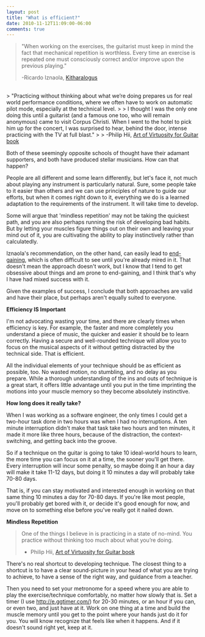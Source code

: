 ```yaml
---
layout: post
title: "What is efficient?"
date: 2010-11-12T11:09:00-06:00
comments: true
---
```


> "When working on the exercises, the guitarist must keep in mind the  fact that mechanical repetition is worthless. Every time an exercise is  repeated one must consciously correct and/or improve upon the previous  playing." 
> 
> -Ricardo Iznaola, <a href="http://www.amazon.com/Kitharologus-Path-Virtuosity-Ricardo-Iznaola/dp/0786617748?ie=UTF8&amp;tag=willisguitabl-20&amp;link_code=btl&amp;camp=213689&amp;creative=392969" target="_blank">Kitharalogus</a>  
<br>
> "Practicing without thinking about what we’re doing prepares us for real world performance conditions, where we often have to work on automatic pilot mode, especially at the technical level. 
>
> I thought I was the only one doing this until a guitarist (and a famous one too, who will remain anonymous) came to visit Corpus Christi. When I went to the hotel to pick him up for the concert, I was surprised to hear, behind the door, intense practicing with the TV at full blast."
>
> -Philip Hii, <a href="http://philiphii.com/aovguitar/">Art of Virtuosity for Guitar book</a>

Both of these seemingly opposite schools of thought have their adamant supporters, and both have produced stellar musicians. How can that happen?

People are all different and some learn differently, but let's face it, not much about playing any instrument is particularly  natural. Sure, some people take to it easier than others and we can use  principles of nature to guide our efforts, but when it comes right down  to it, everything we do is a learned adaptation to the requirements of  the instrument. It will take time to develop. 

Some will argue that 'mindless repetition' may not be taking the quickest path, and you are also perhaps running the risk of developing bad habits. But by letting your muscles figure things out on their own and leaving your mind out of it, you are cultivating the ability to play instinctively rather than calculatedly. 

Iznaola's recommendation, on the other hand, can easily lead to <a href="http://www.frankmsheldon.com/blog/files/alexander-technique-end-gaining.html">end-gaining</a>, which is often difficult to see until you're already mired in it. That doesn't mean the approach doesn't work, but I know that I tend to get obsessive about things and am prone to end-gaining, and I think that's why I have had mixed success with it.

Given the examples of success, I conclude that both approaches are valid and have their place, but perhaps aren't equally suited to everyone. 

**Efficiency IS Important**

I'm not advocating wasting your time, and there are clearly times when efficiency is key. For example, the faster and more completely you understand a piece of music, the quicker and easier it should be to learn correctly. Having a secure and well-rounded technique will allow you to focus on the musical aspects of it without getting distracted by the technical side. That is efficient.

All the individual elements of your technique should be as efficient as possible, too. No wasted motion, no stumbling, and no delay as you prepare. While a thorough understanding of the ins and outs of technique is a great start, it offers little advantage until you put in the time imprinting the motions into your muscle memory so they  become absolutely instinctive.

**How long does it really take?**

When  I was working as a software engineer, the only times I could get a  two-hour task done in two hours was when I had no interruptions. A ten  minute interruption didn't make that task take two hours and ten  minutes, it made it more like three hours, because of the distraction,  the context-switching, and getting back into the groove.

So  if a technique on the guitar is going to take 10 ideal-world hours to  learn, the more time you can focus on it at a time, the sooner you'll  get there. Every interruption will incur some penalty, so maybe doing it  an hour a day will make it take 11-12 days, but doing it 10 minutes a  day will probably take 70-80 days.

That is, if you can  stay motivated and interested enough in working on that same thing 10  minutes a day for 70-80 days. If you're like most people, you'll  probably get bored with it, or decide it's good enough for now, and move  on to something else before you've really got it nailed down.

**Mindless Repetition**

> One of the things I believe in is practicing in a state of no-mind. You practice without thinking too much about what you’re doing.
>
> - Philip Hii, <a href="http://philiphii.com/aovguitar/">Art of Virtuosity for Guitar book</a> 

There's no real shortcut to developing technique. The closest thing to a shortcut is to have a clear sound-picture in your head of what you are trying to achieve, to have a sense of the right way, and guidance from a teacher.

Then you need to set your metronome for a speed where you are able to play the exercise/technique comfortably, no matter how slowly that is. Set a timer (I use <a href="http://e.ggtimer.com/">http://e.ggtimer.com/</a>) for 20-30 minutes, or an hour if you can, or even two, and just have at it. Work on one thing at a time and build the muscle memory until you get to the point where your hands just do it for you. You will know recognize that feels like when it happens. And if it doesn't sound right yet, keep at it.

